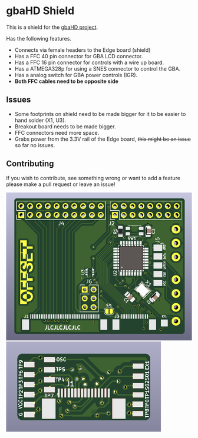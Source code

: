 # gbaHD Shield
This is a shield for the [gbaHD project](https://github.com/zwenergy/gbaHD).  

Has the following features.
- Connects via female headers to the Edge board (shield)
- Has a FFC 40 pin connector for GBA LCD connector.
- Has a FFC 16 pin connector for controls with a wire up board.
- Has a ATMEGA328p for using a SNES connector to control the GBA.
- Has a analog switch for GBA power controls (IGR).
- **Both FFC cables need to be opposite side**

## Issues
- Some footprints on shield need to be made bigger for it to be easier to hand solder (X1, U3).
- Breakout board needs to be made bigger.
- FFC connectors need more space.
- Grabs power from the 3.3V rail of the Edge board, ~~this might be an issue~~ so far no issues.

## Contributing
If you wish to contribute, see something wrong or want to add a feature please make a pull request or leave an issue!

![PCB](./static/pcb.png "PCB")
![Breakout](./static/breakout.png "Breakout PCB")
